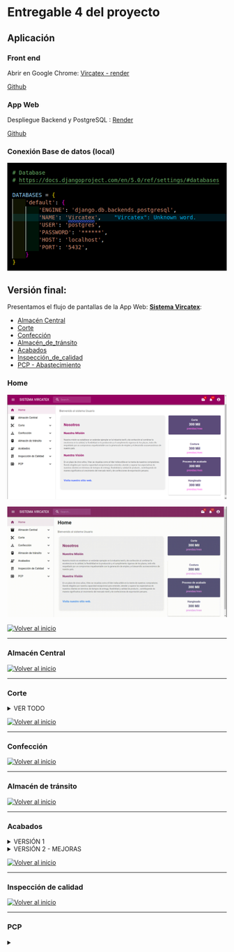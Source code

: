 # Entregable 4 del proyecto
## Aplicación

### Front end
Abrir en Google Chrome: [Vircatex - render](https://sistema-web-v-f.onrender.com/#/acabados/lotes) 

[Github]() 


### App Web
Despliegue Backend y PostgreSQL : [Render](https://render.com/)

[Github]() 

### Conexión Base de datos (local)
![db](../../Entregable%203/db.png)



## Versión final:
Presentamos el flujo de pantallas de la App Web: **[Sistema Vircatex](https://sistema-web-v-f.onrender.com/)**:

- [Almacén Central](#almacén-central)
- [Corte](#corte)
- [Confección](#confección)
- [Almacén_de_tránsito](#almacén-de-tránsito)
- [Acabados](#acabados)
- [Inspección_de_calidad](#inspección-de-calidad)
- [PCP - Abastecimiento](#pcp)


### Home
![Home](./pantallas/home.png)

![Home1](./gif/1.gif)

  [![Volver al inicio](https://img.shields.io/badge/Volver_al_inicio-blue?style=for-the-badge)](#versión-final)

---

### Almacén Central

  [![Volver al inicio](https://img.shields.io/badge/Volver_al_inicio-blue?style=for-the-badge)](#versión-final)

---

### Corte

<details>
  <summary>VER TODO</summary>
  
  #### Submenú 1: 
  **Navegación**: Corte > Ordenes de produccion.
  
Muestra los datos que recibe el jefe de corte de almacén central, sobre la orden de producción lo cual observa si la orden está en proceso, la cantidad que debe realizar, tipo de corte, etc; luego presiona asignar para más detalle.
  
  ![Corte1](./pantallas/Corte/vista_Orden_Produccion.png)

  *Consulta 1: Lista de ordenes de produccion
  
  ```python
  class OrdenesListView(View):
    def get(self, request):
        with connection.cursor() as cursor:
            query = """
            SELECT
                o.id_orden_producción,
                o.fecha_inicio,
                o.fecha_fin,
                o.cantidad,
                e.nombre AS estado_orden,
                a.nombre AS area,
                tc.nombre AS tipo_corte,
                tmp.nombre AS tipo_materia_prima,
                o.id_orden_trabajo,
                o.fecha_creacion
            FROM
                orden_producción o
            JOIN
                estado e ON o.id_estado = e.id_estado
            JOIN
                area a ON o.id_area = a.id_area
            JOIN
                dimension_corte dc ON o.id_dim_corte = dc.id_dim_corte
            JOIN
                parte_corte_detalle pcd ON dc.id_dim_parte_prenda = pcd.id_dim_parte_prenda
            JOIN
                tipo_corte tc ON pcd.id_tipo_corte = tc.id_tipo_corte
            JOIN
                actividad_diaria ad ON o.id_orden_producción = ad.id_orden_producción
            JOIN
                registro_uso_lote rul ON ad.id_actividad = rul.id_actividad
            JOIN
                lote l ON rul.id_lote = l.id_lote
            JOIN
                dimension_materia_prima dmp ON l.id_dim_materia_prima = dmp.id_dim_materia_prima
            JOIN
                tipo_materia_prima tmp ON dmp.id_tipo_materia_prima = tmp.id_tipo_materia_prima
            WHERE
                a.nombre = 'Corte'
            GROUP BY
                o.id_orden_producción, o.fecha_inicio, o.fecha_fin, o.cantidad, e.nombre, a.nombre, tc.nombre, tmp.nombre,
                o.id_orden_trabajo, o.fecha_creacion
            ORDER BY
                o.fecha_inicio DESC;
            """
            cursor.execute(query)
            rows = cursor.fetchall()

        data = [
            {
                'id_orden_produccion': row[0],
                'fecha_inicio': row[1],
                'fecha_fin': row[2],
                'cantidad': row[3],
                'estado_orden': row[4],
                'area': row[5],
                'tipo_corte': row[6],
                'tipo_materia_prima': row[7],
                'id_orden_trabajo': row[8],
                'fecha_creacion': row[9]
            }
            for row in rows
        ]
        return JsonResponse(data, safe=False)
  ```

*Consulta 2: Botón Asignar: el jefe de corte asigna en cada orden de producción la fecha que la a realizar la actividad, que máquina lo va a realizar, y la cantidad ya hecha de la orden de producción si es que esa orden de producción ya se recibió y no se ha terminado.

  ![Corte1](./pantallas/Corte/vista_asignar.png)

```python
class AsignarView(View):
    def post(self, request, id_orden_produccion):
        body = json.loads(request.body)
        id_maquina = body['id_maquina']
        cantidad_hecha = body['cantidad_hecha']

        with connection.cursor() as cursor:
            cursor.execute(
                "INSERT INTO actividad_diaria (fecha_actividad, id_orden_producción) VALUES (NOW(), %s) RETURNING id_actividad;",
                [id_orden_produccion]
            )
            id_actividad = cursor.fetchone()[0]

            cursor.execute(
                "INSERT INTO maquina_actividad (id_actividad, id_maquina, cantidad_hecha) VALUES (%s, %s, %s);",
                [id_actividad, id_maquina, cantidad_hecha]
            )

        return JsonResponse({'status': 'success'})
```

#### Submenú 2: 
**Navegación**: Corte > operario corte > Actividades.

El operario recibe un informe para que programe la máquina, lo cual vemos en la pantalla y nos muestra las actividades que debe realizar cada maquina al día, donde se detalla la cantidad que hay en esa orden de producción, la cantidad hecha, el tipo de corte.

![](./pantallas/Corte/vista_actividades_maquina_dia.png)

*Consulta:
```python
def actividad_diaria(request):
    with connection.cursor() as cursor:
        cursor.execute("""
            SELECT
                a.fecha_actividad,
                o.id_orden_producción,
                o.cantidad AS cantidad_orden,
                m.id_maquina,
                ma.cantidad_hecha AS cantidad_realizar,
                tc.nombre AS tipo_corte
            FROM actividad_diaria a
            JOIN maquina_actividad ma ON a.id_actividad = ma.id_actividad
            JOIN maquina m ON ma.id_maquina = m.id_maquina
            JOIN orden_producción o ON a.id_orden_producción = o.id_orden_producción
            JOIN corte c ON c.id_lote = o.id_dim_corte
            JOIN dimension_corte dc ON c.id_dim_corte = dc.id_dim_corte
            JOIN parte_corte_detalle pcd ON dc.id_dim_parte_prenda = pcd.id_dim_parte_prenda
            JOIN tipo_corte tc ON pcd.id_tipo_corte = tc.id_tipo_corte
            ORDER BY a.fecha_actividad DESC;
        """)
        rows = cursor.fetchall()
        columns = [col[0] for col in cursor.description]
        results = [dict(zip(columns, row)) for row in rows]
    
    return JsonResponse(results, safe=False)
```

#### Submenú 3: 
**Navegación**: Corte > operario corte > Corte de lote.

Inserta datos de la cantidad de corte realizado y la cantidad de lote usado, en qué estado se encuentra dicha orden de producción

![](./pantallas/Corte/vista_insert_corte_lote.png)

*Consulta:
```python
@csrf_exempt
def insertar_datos(request):
    if request.method == 'POST':
        data = json.loads(request.body)
        
        id_tipo_lote = 2  # el valor constante como especificaste
        cantidad = data.get('cantidad')
        id_dim_corte = data.get('id_dim_corte')
        id_estado = data.get('id_estado')
        id_actividad = data.get('id_actividad')
        fecha_creacion = data.get('fecha_creacion')
        cantidad_usada = data.get('cantidad_usada')
        
        with connection.cursor() as cursor:
            cursor.execute(
                '''
                INSERT INTO lote (id_tipo_lote, cantidad, id_dim_corte, id_estado, id_dim_confeccion, id_dim_materia_prima, id_actividad, fecha_creacion)
                VALUES (%s, %s, %s, %s, NULL, NULL, %s, %s) RETURNING id;
                ''',
                [id_tipo_lote, cantidad, id_dim_corte, id_estado, id_actividad, fecha_creacion]
            )
            id_lote = cursor.fetchone()[0]
            
            cursor.execute(
                '''
                INSERT INTO Registro_uso_lote (id_actividad, id_lote, cantidad_usada)
                VALUES (%s, %s, %s);
                ''',
                [id_actividad, id_lote, cantidad_usada]
            )
        
        return JsonResponse({'success': True, 'id_lote': id_lote})
    return JsonResponse({'error': 'Invalid request method'}, status=400)
```

#### Submenú 4: 
**Navegación**: Corte > detalles corte > Actividades - Maquina.

En esta sección el jefe de corte observa el reporte de las actividades diarias de la maquinas, la capacidad de la maquina cantidad de actividades, luego presiona el botón ver actividad y nos muestra el detalle de la actividad.

![](./pantallas/Corte/vista_actividad_diaria_maquina.png)

*Consulta 1:
```python
def actividades(request):
    with connection.cursor() as cursor:
        cursor.execute("""
            SELECT 
                ma.id_maquina,
                m.capacidad_total,
                COUNT(ad.id_actividad) AS cantidad_actividades,
                ad.fecha_actividad
            FROM 
                actividad_diaria ad
            JOIN 
                maquina_actividad ma ON ad.id_actividad = ma.id_actividad
            JOIN 
                maquina m ON ma.id_maquina = m.id_maquina
            WHERE 
                ad.fecha_actividad = '2024-06-03'
            GROUP BY 
                ma.id_maquina, m.capacidad_total, ad.fecha_actividad
            ORDER BY 
                cantidad_actividades DESC;
        """)
        rows = cursor.fetchall()

    data = []
    for row in rows:
        data.append({
            'id_maquina': row[0],
            'capacidad_total': row[1],
            'cantidad_actividades': row[2],
            'fecha_actividad': row[3],
        })

    return JsonResponse(data, safe=False)
```
*Consulta 2: Botón ver actividad: Nos muestra el detalle de la actividad, como las máquinas realizan várias actividades, nos muestra el detalle de estas actividades, con la cantidad de cortes, el progreso que esta actividad tiene.

![](./pantallas/Corte/cortes_actividad.png)

```python
def actividad_detalle(request, actividad_id):
    with connection.cursor() as cursor:
        cursor.execute("""
            SELECT
                ad.id_actividad,
                ad.fecha_actividad,
                COUNT(c.id_corte) AS cantidad_cortes,
                op.cantidad AS cantidad_orden_preproduccion,
                (SUM(l.cantidad) / op.cantidad) * 100 AS progreso_preproduccion
            FROM actividad_diaria ad
            JOIN orden_producción op ON ad.id_orden_producción = op.id_orden_producción
            JOIN lote l ON ad.id_actividad = l.id_actividad
            JOIN corte c ON l.id_lote = c.id_lote
            WHERE ad.id_actividad = %s
            GROUP BY
                ad.id_actividad,
                ad.fecha_actividad,
                op.cantidad
            ORDER BY
                ad.fecha_actividad DESC;
        """, [actividad_id])
        row = cursor.fetchone()

    data = {
        'id_actividad': row[0],
        'fecha_actividad': row[1],
        'cantidad_cortes': row[2],
        'cantidad_orden_preproduccion': row[3],
        'progreso_preproduccion': row[4],
    }

    return JsonResponse(data)
```

#### Submenú 5: 
**Navegación**: Corte > detalles corte > Lotes.

El jefe de corte observa el número de lotes por día en el mes, para analizar que día se hizo menos y el por qué.

![](./pantallas/Corte/vista_numero_lotes_dia_mes.png)

*Consulta:
```python
class LotesView(View):
    def get(self, request):
        query = """
            SELECT 
                l.fecha_creacion::date AS dia,
                COUNT(l.id_lote) AS cantidad_lotes
            FROM 
                lote l
            JOIN 
                actividad_diaria ad ON l.id_actividad = ad.id_actividad
            JOIN 
                orden_producción op ON ad.id_orden_producción = op.id_orden_producción
            JOIN 
                area a ON op.id_area = a.id_area
            WHERE 
                a.nombre = 'Corte'
                AND DATE_TRUNC('month', l.fecha_creacion) = DATE_TRUNC('month', CURRENT_DATE)
            GROUP BY 
                l.fecha_creacion::date
            ORDER BY 
                cantidad_lotes DESC;
        """
        with connection.cursor() as cursor:
            cursor.execute(query)
            rows = cursor.fetchall()

        data = [{'dia': row[0], 'cantidad_lotes': row[1]} for row in rows]
        return JsonResponse(data, safe=False)
```

#### Submenú 6: 
**Navegación**: Corte > detalles corte > Corte x OP.

Muestra el detalle del número de cortes por el orden de producción, el jefe de corte visualizará dicho detalle cual es la cantidad de esa orden de producción, que cantidad de cortes y el tipo de corte, si la orden está en proceso, atrasado, etc; y el progreso dependiendo del estado.

![](./pantallas/Corte/Vista_corteXOP.png)

*Consulta:
```python
class ProductionOrderView(View):
    def get(self, request):
        with connection.cursor() as cursor:
            cursor.execute("""
                SELECT
                    op.id_orden_producción,
                    op.cantidad,
                    l.id_lote,
                    l.cantidad AS cantidad_lote,
                    tc.nombre AS tipo_corte,
                    COUNT(c.id_corte) AS cantidad_cortes,
                    e.nombre AS estado_orden,
                    (SELECT
                        (SUM(l2.cantidad) / op.cantidad) * 100
                     FROM lote l2
                     INNER JOIN corte c2 ON l2.id_lote = c2.id_lote
                     INNER JOIN orden_producción op2 ON op2.id_dim_corte = c2.id_dim_corte
                     WHERE op2.id_orden_producción = op.id_orden_producción) AS progreso_produccion
                FROM orden_producción op
                INNER JOIN estado e ON op.id_estado = e.id_estado
                INNER JOIN dimension_corte dc ON op.id_dim_corte = dc.id_dim_corte
                INNER JOIN corte c ON dc.id_dim_corte = c.id_dim_corte
                INNER JOIN lote l ON c.id_lote = l.id_lote
                INNER JOIN parte_corte_detalle pcd ON dc.id_dim_parte_prenda = pcd.id_dim_parte_prenda
                INNER JOIN tipo_corte tc ON pcd.id_tipo_corte = tc.id_tipo_corte
                GROUP BY
                    op.id_orden_producción,
                    op.cantidad,
                    l.id_lote,
                    l.cantidad,
                    tc.nombre,
                    e.nombre
                ORDER BY
                    op.id_orden_producción,
                    tc.nombre,
                    cantidad_cortes DESC;
            """)
            rows = cursor.fetchall()
            columns = [col[0] for col in cursor.description]
            data = [dict(zip(columns, row)) for row in rows]

        return JsonResponse(data, safe=False)

```

</details>
  
  [![Volver al inicio](https://img.shields.io/badge/Volver_al_inicio-blue?style=for-the-badge)](#versión-final)

---


### Confección

  [![Volver al inicio](https://img.shields.io/badge/Volver_al_inicio-blue?style=for-the-badge)](#versión-final)

---
  
### Almacén de tránsito

  [![Volver al inicio](https://img.shields.io/badge/Volver_al_inicio-blue?style=for-the-badge)](#versión-final)

---

### Acabados

<details>
  <summary>VERSIÓN 1</summary>
  
#### Submenú 1: **General**: 
**Navegación**: Acabados > General <br>
Muestra los datos generales del área.<br>
Se realizan dos consultas a la BD.
![Acabados 1](./images/generalaca.png)

* Consulta 1: Lista de Operarios

```python
class EmpleadoListView(View):
    def get(self, request):
         with connection.cursor() as cursor:
            cursor.execute("SELECT id_empleado, nombre FROM empleado WHERE id_area = 5")
            rows = cursor.fetchall()
            result = [
                    {'id_empleado': row[0], 'nombre': row[1]}
                    for row in rows
                ]
            return JsonResponse(result, safe=False)
```

* Consulta 2: Lista de Acabados

```python
class AcabadoListView(APIView):
    def get(self, request):
        with connection.cursor() as cursor:
            cursor.execute("SELECT id_acabado, nombre FROM acabado")
            data = cursor.fetchall()
        
        # Formatear los resultados en un diccionario
        resultados = [{'id_acabado': row[0], 'nombre': row[1]} for row in data]
```

#### Submenú 2: **Lote-caja**: 

![Acabados sub2](./gif/sub2.gif)



Muestra las cajas asignadas a los operarios de acabados y reporte entre fechas.

**Navegación**: Acabados > lotes >

![Acabados 22](./pantallas/lote-1.png)

* Consulta: Reporte entre dos fechas

```python
def get_lote_entrada_vista(request):
    with connection.cursor() as cursor:
        cursor.execute("""
            SELECT le.id_entrada, le.fecha_entrada, l.id_tipo_lote, l.cantidad, dc.id_dim_confeccion, dc.id_guia_confeccion
            FROM lote_entrada le
            JOIN lote l ON le.id_lote = l.id_lote
            JOIN dimension_confeccion dc ON l.id_dim_confeccion = dc.id_dim_confeccion
            LIMIT 200;
        """)
        columns = [col[0] for col in cursor.description]
        results = [dict(zip(columns, row)) for row in cursor.fetchall()]
    return JsonResponse(results, safe=False)
```

Cuando se hace click en el botón se direge a: "Reporte"

**Navegación**: Acabados > lotes > Reporte

![Acabados 22](./pantallas/reporte.png)

* Consulta: Reporte entre dos fechas
```python
class ReporteAcabadosView(View):
    def get(self, request):
        fecha_inicio = request.GET.get('fecha_inicio')
        fecha_fin = request.GET.get('fecha_fin')

        query = """
        SELECT DISTINCT e.id_empleado, e.nombre, e.primer_apellido,
                        e.segundo_apellido, e.id_correo, e.dni, e.id_cargo,
                        caja_prenda.id_caja, caja_prenda.fecha_creacion,
                        tipo_prenda.nombre 
        FROM empleado e
        JOIN prenda ON e.id_empleado = prenda.id_empleado
        JOIN caja_prenda ON prenda.id_caja = caja_prenda.id_caja
        JOIN dimension_prenda ON caja_prenda.id_dim_prenda = dimension_prenda.id_dim_prenda
        JOIN dimension_confeccion ON dimension_prenda.id_dim_confeccion = dimension_confeccion.id_dim_confeccion
        JOIN guia_confeccion ON dimension_confeccion.id_guia_confeccion = guia_confeccion.id_guia_confeccion
        JOIN tipo_prenda ON dimension_confeccion.id_tipo_prenda = tipo_prenda.id_tipo_prenda
        WHERE id_area=5 AND id_cargo=2
        AND caja_prenda.fecha_creacion BETWEEN %s AND %s
        """

        with connection.cursor() as cursor:
            cursor.execute(query, [fecha_inicio, fecha_fin])
            rows = cursor.fetchall()

        resultados = [
            {
                "id_empleado": row[0],
                "nombre": row[1],
                "primer_apellido": row[2],
                "segundo_apellido": row[3],
                "id_correo": row[4],
                "dni": row[5],
                "id_cargo": row[6],
                "id_caja": row[7],
                "fecha_creacion": row[8],
                "tipo_prenda": row[9],
            }
            for row in rows
        ]

        return JsonResponse(resultados, safe=False)
```


#### Submenú 3: **Acabados**: 

Muestra la búsqueda de operarios y muestra los detalles generales, las cajas asignada y la navegación hasta la asignación de acabados.

**Navegación**: Acabados > acabados >

![Acabados 31](./pantallas/operarios-acab.png)

* Consulta: Búsqueda de operarios. De despliega un Dropdown con la lista de nombres

```python
def empleado_list_a(request):
    empleados = Empleado.objects.filter(id_area=5).values('nombre')
    return JsonResponse(list(empleados), safe=False)
```

* Grilla del operario: Grilla de datos por cajas y sus detalles de prenda y medidas según el orden de confección.
```python

def datos_list_a(request):
    query = """
    SELECT distinct(cp.id_caja) as ID_Caja, e.nombre, cp.cantidad,
    gconf.id_guia_confeccion as ID_guia, tp.nombre as tipo_prenda, ep.nombre as estilo_prenda, 
    t.nombre as talla, g.nombre as genero,
    COALESCE(gconf.medida_longitud::text, ' ') AS ml,
    COALESCE(gconf.medida_hombro::text, ' ') AS mh,
    COALESCE(gconf.medida_pecho::text, ' ') AS mp,
    COALESCE(gconf.medida_manga::text, ' ') AS mm,
    COALESCE(gconf.medida_cintura::text, ' ') AS mc,
    COALESCE(gconf.medida_cadera::text, ' ') AS mca,
    COALESCE(gconf.medida_muslo::text, ' ') AS mmu
    FROM dimension_confeccion dc
    JOIN guia_confeccion gconf ON dc.id_guia_confeccion = gconf.id_guia_confeccion
    JOIN tipo_prenda tp ON dc.id_tipo_prenda = tp.id_tipo_prenda
    JOIN estilo_prenda ep ON dc.id_estilo_prenda = ep.id_estilo_prenda
    JOIN talla t ON dc.id_talla = t.id_talla
    JOIN genero g ON dc.id_genero = g.id_genero
    JOIN dimension_prenda dp ON dc.id_dim_confeccion = dp.id_dim_confeccion
    JOIN caja_prenda cp ON dp.id_dim_prenda = cp.id_dim_prenda
    JOIN prenda p ON cp.id_caja = p.id_caja
    JOIN empleado e ON p.id_empleado = e.id_empleado
    WHERE e.nombre='Ana Sofía Zaida';
    """
    with connection.cursor() as cursor:
        cursor.execute(query)
        rows = cursor.fetchall()
        columns = [col[0] for col in cursor.description]
        result = [dict(zip(columns, row)) for row in rows]
    return JsonResponse(result, safe=False)

```

![Acabados 33](./pantallas/sub3acab.png)


</details>


<details>
  <summary>VERSIÓN 2 - MEJORAS</summary>
  
#### Submenú 1: **General**: 
**Rol:** Supervisor
**Navegación 1**: Acabados > General <br>
Muestra los datos generales del área.<br>
Se realizan dos consultas a la BD.
![Acabados 1](./images/generalaca.png)

* Consulta 1: Lista de Operarios

```python
class EmpleadoListView(View):
    def get(self, request):
         with connection.cursor() as cursor:
            cursor.execute("SELECT id_empleado, nombre FROM empleado WHERE id_area = 5")
            rows = cursor.fetchall()
            result = [
                    {'id_empleado': row[0], 'nombre': row[1]}
                    for row in rows
                ]
            return JsonResponse(result, safe=False)
```

* Consulta 2: Lista de Acabados

```python
class AcabadoListView(APIView):
    def get(self, request):
        with connection.cursor() as cursor:
            cursor.execute("SELECT id_acabado, nombre FROM acabado")
            data = cursor.fetchall()
        
        # Formatear los resultados en un diccionario
        resultados = [{'id_acabado': row[0], 'nombre': row[1]} for row in data]
```

#### Submenú 2: **Lotes**: 
**Rol:** Supervisor<br>

**Descripción:** Este submenú responde a los requerimientos de:
* Visualizar el progreso de acabados tanto por cajas y lotes, como el progreso diario y semanal. 
* Así también se tiene que visualizar la relación de cajas por lote listos para procesar en el área de acabados.
* También se podrá asignar, modificar o eliminar al operario que a una caja que va a ser procesada (Un operario maneja una caja desde el comienzo de su acabado hasta su empacado).
> Es importante destacar que tendremos que ver si esta caja tiene algín comentario o desaprobación del área de calidad, por lo cual tendremos que hacer consultas a su tablas respectivas para solo visualizar estados de la cajas.
---
**Navegación 2: Acabados > Lotes**<br>
**Descripción:** Esta primera pantalla contiene diferentes botones que brindarán los servicios para ser procesados o consultados por el **supervisor de acabados**.

![Acabados21](./pantallas/acabados/1%20princ.png)

**Navegación 2.1: Acabados > Acabados > Lotes-cajas** <br>
**Descripción:** Esta pantalla se consulta, al cargar la página,todas la cajas que entran al área de operarios, donde se pueden vicualizar todas las características. En esta pantalla se integran todas las funcionalidades en una pantalla (Que se prensentó en el submenú - versión 1) **operario de acabados**.

![Acabados22](./pantallas/acabados/1-2-reporte.png)
    - **Funcionalidades de la pantalla**

* **Filtrado entre fechas:** Con este filtro se visualiza el mismo reporte entre las fechas indicadas.
* **Imprimir:** Este botón imprime en pdf con un formato de la empresa el reporte que se elige en el filtro anterior.
* **Cancelar:** Este botón borra el filtro anterior.
* **Operario:** AL final de cada fila de la tabla, hay un botón que muestra un popup, donde se puede asignar, modificar o eliminar al operario por cada caja entrante.
![Acabados221](./pantallas/acabados/1-2-1.operario-popup.png)


**Navegación 2.2: Acabados > Acabados > Lotes** <br>
**Descripción:** Esta pantalla muestra los datos de un lote de entrada al área de acabados, así como también, las cajas contenidas que ingresan al aire.
> En esta pantalla se muestra los datos y observaciones de calida con respecto al lote.

![Acabados22](./pantallas/acabados/lotes.png)



**Navegación 2.3: Acabados > Acabados > Progreso** <br>
**Descripción:** Esta pantalla muestra las cajas según sus característica y las tablas de cantidades.
![Acabados261](./pantallas/acabados/progreso.png)


**Navegación 2.4: Acabados > Acabados > Registro-acabado** <br>
**Descripción:** Esta pantalla se registra, modifica o elimina un acabado registrado en el sistema.
![Acabados241](./pantallas/acabados/3-4-registro-acabado-a.png)
![Acabados241](./pantallas/acabados/3-4-registro-acabado-b.png)
![Acabados241](./pantallas/acabados/3-4-registro-acabado-c.png)


**Navegación 2.5: Acabados > Acabados > Habilitar** <br>
**Descripción:** Esta pantalla se utiliza para habilitar el ingreso de registro de acabados para los operarios.
![Acabados25](./pantallas/acabados/3-5-habilitar.png)



**Navegación 2.6: Acabados > Acabados > Programa** <br>
**Descripción:** Esta pantalla el Progreso mensual de acabado, incluyendo un filtro para personalizar el periodo de visualización y tabs para ver cantidades y caracteristicas por acabados.
![Acabados261](./pantallas/acabados/3-3-progreso.png)

**Navegación 2.7: Acabados > Acabados > Asignar-Operario** <br>
**Descripción:** Esta pantalla Muestra el reporte de operarios, operarios por caja y operarios por lotes.
![Acabados27](./pantallas/acabados/asignar.png)
* **FUNCIONALIDADES**
    * **Asignar Operario a caja:** Asignar, modificar o eliminar un operario a una caja determinada, que a su vez, son un grupo de cajas.
![Acabados27a](./pantallas/acabados/asignar-caja.png)

    * **Asignar Operario a lote:** Asignar, modificar o eliminar un operario a un lote determinado.
![Acabados27b](./pantallas/acabados/asignar-lote.png)


---
#### Submenú 3: **Acabados**: 
**Rol:** Supervisor<br>

**Descripción:** Este submenú responde a los requerimientos de:
* la consulta por operarios y sus cajas. En esta primera versión de la app (Sin autenticación ni autorización), se propone la visualización en general.
* Registrar cuando se realizan los acabados, esto responde a que cuando ingresan la cajas, ingresan con un ***ID***, pero al final del proceso, se le asigna otro ***ID***.
* También se visualiza el progreso del día y el progreso de acabados por cada operario según su avance.

**Navegación 3: Acabados > Acabados** <br>
**Descripción:** Esta primera pantalla contiene diferentes botones que brindarán los servicios para ser procesados o consultados por el **operario de acabados**.
![Acabados3](./pantallas/acabados/submenu-3.png)

**Navegación 3-1: Acabados > Acabados > Operarios** <br>
**Descripción:** En esta pantalla se consulta las cajas asignadas por cada operarios, así como tambión los lotes que tienen los operarios.
![Acabados31](./pantallas/acabados/operario.png)
* **FUNCIONALIDADES**
    * **Ver Detalles de caja**
    * **Ver Detalles de lote**

**Navegación 3-2: Acabados > Acabados > Registro** <br>
**Descripción:** En esta pantalla se registran el avance de acabado por cajas.
![Acabados3](./pantallas/acabados/acabados.png)


**Navegación 3-3: Acabados > Acabados > Progreso** <br>
**Descripción:** En esta pantalla se consulta el progreso diario y mensual según cada operario
![Acabados3](./pantallas/acabados/progreso-operario.png)
* **FUNCIONALIDADES**
    * **Registro:** Botón para registrar, que dirige a la pestaña para registrar avance de acabados e ID de salida.


</details>

  [![Volver al inicio](https://img.shields.io/badge/Volver_al_inicio-blue?style=for-the-badge)](#versión-final)

---


### Inspección de calidad

  [![Volver al inicio](https://img.shields.io/badge/Volver_al_inicio-blue?style=for-the-badge)](#versión-final)

---


### PCP

<details>
  <summary></summary>

*Lista orden de pedido:
---
class OrdenPedidoListView(View):
    def get(self, request):
        with connection.cursor() as cursor:
            cursor.execute("""
                SELECT id_ordenpedido, fecha_creacion, fecha_fin, id_dimprenda, estado
                FROM orden_pedido
            """)
            rows = cursor.fetchall()
            result = [
                {
                    'id_ordenpedido': row[0],
                    'fecha_creacion': row[1].strftime('%Y-%m-%d') if row[1] else None,
                    'fecha_fin': row[2].strftime('%Y-%m-%d') if row[2] else None,
                    'id_dimprenda': row[3],
                    'estado': row[4]
                }
                for row in rows
            ]
            return JsonResponse(result, safe=False)
---
*Lista orden de producción:
---
class OrdenProduccionView(View):
    def get(self, request):
        try:
            ordenes_produccion = OrdenProduccion.objects.all().values(
                'id_ordenproduccion', 
                'fecha_creacion', 
                'fecha_inicio', 
                'fecha_final', 
                'id_area__id',  # Accede al ID del área relacionada
                'id_ordentrabajo__id',  # Accede al ID de la orden de trabajo relacionada
                'estado'
            )

            result = list(ordenes_produccion)  # Convertir queryset a lista de diccionarios

            return JsonResponse(result, safe=False)

        except Exception as e:
            return JsonResponse({'error': str(e)}, status=500)
---
*Programar producción:
---
class ProgramarProduccionView(View):
    def post(self, request):
        try:
            # Obtener datos del cuerpo de la solicitud POST
            tipo_prenda_id = request.POST.get('tipo_prenda_id')
            estilo_prenda_id = request.POST.get('estilo_prenda_id')
            talla_prenda_id = request.POST.get('talla_prenda_id')
            genero_prenda_id = request.POST.get('genero_prenda_id')
            guia_confeccion_id = request.POST.get('guia_confeccion_id')
            medidas_prenda_id = request.POST.get('medidas_prenda_id')

            # Obtener las instancias de los modelos relacionados
            tipo_prenda = get_object_or_404(TipoPrenda, id=tipo_prenda_id)
            estilo_prenda = get_object_or_404(EstiloPrenda, id=estilo_prenda_id)
            talla_prenda = get_object_or_404(TallaPrenda, id=talla_prenda_id)
            genero_prenda = get_object_or_404(GeneroPrenda, id=genero_prenda_id)
            guia_confeccion = get_object_or_404(GuiaConfeccion, id=guia_confeccion_id)
            medidas_prenda = get_object_or_404(MedidasPrenda, id=medidas_prenda_id)

            # Crear una nueva instancia de OrdenProduccion
            nueva_programacion = OrdenProduccion.objects.create(
                tipo_prenda=tipo_prenda,
                estilo_prenda=estilo_prenda,
                talla_prenda=talla_prenda,
                genero_prenda=genero_prenda,
                guia_confeccion=guia_confeccion,
                medidas_prenda=medidas_prenda,
                estado='Programada'  # Definir el estado inicial
                # Otros campos relevantes pueden ser definidos aquí
            )

            # Devolver una respuesta JSON indicando el éxito
            response_data = {
                'success': True,
                'message': 'Producción programada exitosamente.'
            }

            return JsonResponse(response_data)

        except Exception as e:
            # En caso de error, devolver un mensaje de error
            response_data = {
                'success': False,
                'message': f'Error al programar la producción: {str(e)}'
            }
            return JsonResponse(response_data, status=500)
  
---

  [![Volver al inicio](https://img.shields.io/badge/Volver_al_inicio-blue?style=for-the-badge)](#versión-final)
  
---


[Regresar al Índice](./indice.md)


[Regresar al Índice](./indice.md)
